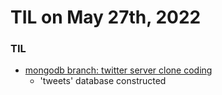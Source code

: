 # **TIL on May 27th, 2022**

### TIL
- [mongodb branch: twitter server clone coding](https://github.com/neppiness/Dwitter_server)
  - 'tweets' database constructed